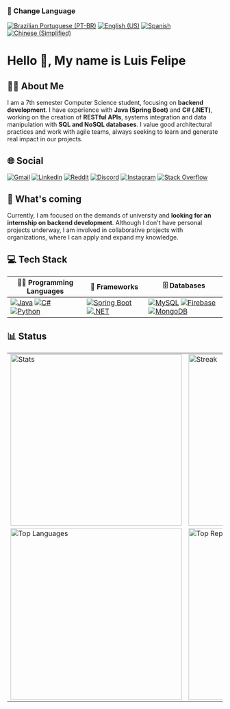 ### 📖 Change Language
[![Brazilian Portuguese (PT-BR)](https://img.shields.io/badge/Brazilian_Portuguese_%F0%9F%87%A7%F0%9F%87%B7-%237289DA.svg?logo=portuguese&logoColor=green)](https://github.com/Luis01Felipe/Luis01Felipe/blob/main/translations/README_pt.md)
[![English (US)](https://img.shields.io/badge/English_%F0%9F%87%BA%F0%9F%87%B8-%2300A400.svg?logo=english&logoColor=blue)](https://github.com/Luis01Felipe/Luis01Felipe/blob/main/README.md)
[![Spanish](https://img.shields.io/badge/Spanish_%F0%9F%87%AA%F0%9F%87%B8-%2300A400.svg?logo=Spanish&logoColor=red)](https://github.com/Luis01Felipe/Luis01Felipe/blob/main/translations/README_es.md)
[![Chinese (Simplified)](https://img.shields.io/badge/Chinese_(Simplified)_%F0%9F%87%A8%F0%9F%87%B3-%2300A400.svg?logo=chinese&logoColor=white)](https://github.com/Luis01Felipe/Luis01Felipe/blob/main/translations/README_zh-cn.md)

# Hello 👋, My name is Luis Felipe

## 👨‍💻 About Me
I am a 7th semester Computer Science student, focusing on **backend development**. I have experience with **Java (Spring Boot)** and **C# (.NET)**, working on the creation of **RESTful APIs**, systems integration and data manipulation with **SQL and NoSQL databases**. I value good architectural practices and work with agile teams, always seeking to learn and generate real impact in our projects.

## 🌐 Social
[![Gmail](https://img.shields.io/badge/Gmail-%237289DA.svg?logo=gmail&logoColor=white)](mailto:luislf.tlhf@gmail.com)
[![Linkedin](https://img.shields.io/badge/Linkedin-%230077B5.svg?logo=linkedin&logoColor=white)](https://www.linkedin.com/in/luis-felipe-moraes-gomes-couto-b10781201/)
[![Reddit](https://img.shields.io/badge/Reddit-%23FF4500.svg?logo=reddit&logoColor=white)](https://reddit.com/user/Patient_Score_4258)
[![Discord](https://img.shields.io/badge/Discord-%237289DA.svg?logo=discord&logoColor=white)](https://discord.com/users/394443790766702593)
[![Instagram](https://img.shields.io/badge/Instagram-%23E4405F.svg?logo=instagram&logoColor=white)](https://instagram.com/luis0.0felipe)
[![Stack Overflow](https://img.shields.io/badge/Stack%20Overflow-%23FE7A16.svg?logo=stack-overflow&logoColor=white)](https://stackoverflow.com/users/11553104)

## 🔭 What's coming
Currently, I am focused on the demands of university and **looking for an internship on backend development**. Although I don't have personal projects underway, I am involved in collaborative projects with organizations, where I can apply and expand my knowledge.

## 💻 Tech Stack

| **👨‍💻 Programming Languages** | **🧰 Frameworks** | **🗄️ Databases** |
|---------------------------|----------------|---------------|
| [![Java](https://img.shields.io/badge/java-%23ED8B00.svg?style=for-the-badge&logo=openjdk&logoColor=white)](https://openjdk.java.net/) [![C#](https://img.shields.io/badge/c%23-%23239120.svg?style=for-the-badge&logo=csharp&logoColor=white)](https://learn.microsoft.com/en-us/dotnet/csharp/) [![Python](https://img.shields.io/badge/python-%233776AB.svg?style=for-the-badge&logo=python&logoColor=white)](https://www.python.org/) | [![Spring Boot](https://img.shields.io/badge/spring%20boot-%236DB33F.svg?style=for-the-badge&logo=spring&logoColor=white)](https://spring.io/) [![.NET](https://img.shields.io/badge/.NET-5C2D91?style=for-the-badge&logo=.net&logoColor=white)](https://dotnet.microsoft.com/) | [![MySQL](https://img.shields.io/badge/mysql-4479A1.svg?style=for-the-badge&logo=mysql&logoColor=white)](https://www.mysql.com/) [![Firebase](https://img.shields.io/badge/firebase-%23039BE5.svg?style=for-the-badge&logo=firebase)](https://firebase.google.com/) [![MongoDB](https://img.shields.io/badge/MongoDB-%234ea94b.svg?style=for-the-badge&logo=mongodb&logoColor=white)](https://www.mongodb.com/) |

## 📊 Status
<table>
  <tr>
    <td><img src="https://github-readme-stats.vercel.app/api?username=Luis01Felipe&theme=dracula&hide_border=true&include_all_commits=true&count_private=false" width="400" alt="Stats" style="max-width:100%;height:auto;"/></td>
    <td><img src="https://github-readme-streak-stats.herokuapp.com?user=Luis01Felipe&theme=darcula&hide_border=true" width="400" alt="Streak" style="max-width:100%;height:auto;"/></td>
  </tr>
  <tr>
    <td><img src="https://github-readme-stats.vercel.app/api/top-langs/?username=Luis01Felipe&theme=dracula&hide_border=true&include_all_commits=true&count_private=false&layout=compact" width="400" alt="Top Languages" style="max-width:100%;height:auto;"/></td>
    <td><img src="https://github-contributor-stats.vercel.app/api?username=Luis01Felipe&limit=5&theme=dracula&combine_all_yearly_contributions=true" width="400" alt="Top Repo" style="max-width:100%;height:auto;"/></td>
  </tr>
</table>
